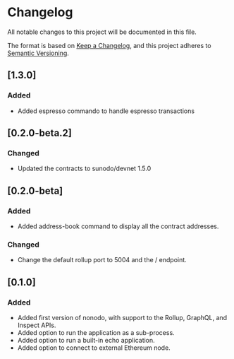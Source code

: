 # Changelog

All notable changes to this project will be documented in this file.

The format is based on [Keep a Changelog](https://keepachangelog.com/en/1.0.0/),
and this project adheres to [Semantic Versioning](https://semver.org/spec/v2.0.0.html).

## [1.3.0]

### Added

- Added espresso commando to handle espresso transactions

## [0.2.0-beta.2]

### Changed

- Updated the contracts to sunodo/devnet 1.5.0

## [0.2.0-beta]

### Added

- Added address-book command to display all the contract addresses.

### Changed

- Change the default rollup port to 5004 and the / endpoint.

## [0.1.0]

### Added

- Added first version of nonodo, with support to the Rollup, GraphQL, and Inspect APIs.
- Added option to run the application as a sub-process.
- Added option to run a built-in echo application.
- Added option to connect to external Ethereum node.
